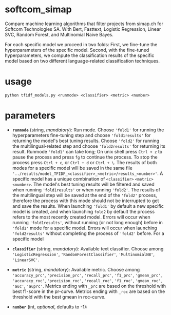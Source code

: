 # softcom_simap
Compare machine learning algorithms that filter projects from simap.ch for Softcom Technologies SA.
With Bert, Fasttext, Logistic Regression, Linear SVC, Random Forest, and Multinomial Naive Bayes.

For each specific model we proceed in two folds: First, we fine-tune the hyperparameters of the specific model. Second, with the fine-tuned hyperparameters, we compute the classification results of the specific model based on two different language-related classification techniques. 

# usage

`python tfidf_models.py <runmode> <classifier> <metric> <number>`

# parameters
* **`runmode`** (string, *mandatory*): Run mode. Choose `'fold1'` for running the hyperparameters fine-tuning step and choose `'fold1results'` for returning the model's best tuning results. Choose `'fold2'` for running the multilingual-related step and choose `'fold2results'` for returning its result. Runmode `'fold1'` can take long; On unix shell press `Ctrl + z` to pause the process and press `fg` to continue the process. To stop the process press `Ctrl + c`, or `Ctrl + d` or `Ctrl + \`. The results of both modes for a specific model will be saved in the same file `'../results/model_TFIDF_<classifier>_<metric>/results_<number>'`. A specific model has a unique combination of `<classifier>` `<metric>` `<number>`. The model's best tuning results will be filtered and saved when running `'fold1results'` or when running `'fold2'`. The results of the multilingual step will be saved at the end of the `'fold2'` process, therefore the process with this mode should not be interrupted to get and save the results. When launching `'fold1'` by default a new specific model is created, and when launching `fold2` by default the process refers to the most recently created model.  Errors will occur when running `'fold1results'`, without running (or not long enough) before in `'fold1'` mode for a specific model. Errors will occur when launching `'fold2results'` without completing the process of `'fold2'` before. For a specific model

* **`classifier`** (string, *mandatory*): Available text classifier. Choose among `'LogisticRegression'`, `'RandomForestClassifier'`, `'MultinomialNB'`, `'LinearSVC'`.

* **`metric`** (string, *mandatory*): Available metric. Choose among `'accuracy_prc'`, `'precision_prc'`, `'recall_prc'`, `'f1_prc'`, `'gmean_prc'`, `'accuracy_roc'`, `'precision_roc'`, `'recall_roc'`, `'f1_roc'`, `'gmean_roc'`, `'auc'`, `'auprc'`. Metrics ending with `_prc` are based on the threshold with best f1-score in the pr-curve. Metrics ending with `_roc` are based on the threshold with the best gmean in roc-curve. 
* **`number`** (int, *optional*, defaults to -1): 




